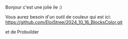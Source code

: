 Bonjour c'est une jolie ile :)

Vous aurez besoin d'un outil de couleur qui est ici:
https://github.com/EloiStree/2024_10_16_BlocksColor.git

et de Probuilder
